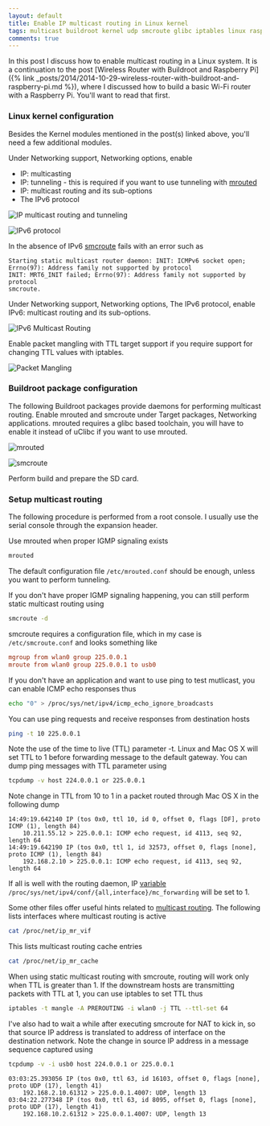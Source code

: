 ```yaml
---
layout: default
title: Enable IP multicast routing in Linux kernel
tags: multicast buildroot kernel udp smcroute glibc iptables linux raspberry pi
comments: true
---
```


In this post I discuss how to enable multicast routing in a Linux system. It is a continuation to the post [Wireless Router with Buildroot and Raspberry Pi]({% link _posts/2014/2014-10-29-wireless-router-with-buildroot-and-raspberry-pi.md %}), where I discussed how to build a basic Wi-Fi router with a Raspberry Pi. You'll want to read that first.

### Linux kernel configuration

Besides the Kernel modules mentioned in the post(s) linked above, you'll need a few additional modules.

Under Networking support, Networking options, enable

* IP: multicasting
* IP: tunneling - this is required if you want to use tunneling with [mrouted](https://github.com/troglobit/mrouted)
* IP: multicast routing and its sub-options
* The IPv6 protocol

![IP multicast routing and tunneling](/assets/img/buildroot-kernel-networking-multicast.png)

![IPv6 protocol](/assets/img/buildroot-kernel-networking-ipv6.png)

In the absence of IPv6 [smcroute](https://github.com/troglobit/smcroute) fails with an error such as

```text
Starting static multicast router daemon: INIT: ICMPv6 socket open; Errno(97): Address family not supported by protocol
INIT: MRT6_INIT failed; Errno(97): Address family not supported by protocol
smcroute.
```

Under Networking support, Networking options, The IPv6 protocol, enable IPv6: multicast routing and its sub-options.

![IPv6 Multicast Routing](/assets/img/buildroot-kernel-networking-multicast-ipv6.png)

Enable packet mangling with TTL target support if you require support for changing TTL values with iptables.

![Packet Mangling](/assets/img/buildroot-kernel-networking-netfilter-mangling.png)

### Buildroot package configuration

The following Buildroot packages provide daemons for performing multicast routing. Enable mrouted and smcroute under Target packages, Networking applications. mrouted requires a glibc based toolchain, you will have to enable it instead of uClibc if you want to use mrouted.

![mrouted](/assets/img/buildroot-packages-mrouted.png)

![smcroute](/assets/img/buildroot-packages-smcroute.png)

Perform build and prepare the SD card.

### Setup multicast routing

The following procedure is performed from a root console. I usually use the serial console through the expansion header.

Use mrouted when proper IGMP signaling exists

```bash
mrouted
```

The default configuration file `/etc/mrouted.conf` should be enough, unless you want to perform tunneling.

If you don't have proper IGMP signaling happening, you can still perform static multicast routing using

```bash
smcroute -d
```

smcroute requires a configuration file, which in my case is `/etc/smcroute.conf` and looks something like

```conf
mgroup from wlan0 group 225.0.0.1
mroute from wlan0 group 225.0.0.1 to usb0
```

If you don't have an application and want to use ping to test mutlicast, you can enable ICMP echo responses thus

```bash
echo "0" > /proc/sys/net/ipv4/icmp_echo_ignore_broadcasts
```

You can use ping requests and receive responses from destination hosts

```bash
ping -t 10 225.0.0.1
```

Note the use of the time to live (TTL) parameter -t. Linux and Mac OS X will set TTL to 1 before forwarding message to the default gateway. You can dump ping messages with TTL parameter using

```bash
tcpdump -v host 224.0.0.1 or 225.0.0.1
```

Note change in TTL from 10 to 1 in a packet routed through Mac OS X in the following dump

```text
14:49:19.642140 IP (tos 0x0, ttl 10, id 0, offset 0, flags [DF], proto ICMP (1), length 84)
    10.211.55.12 > 225.0.0.1: ICMP echo request, id 4113, seq 92, length 64
14:49:19.642190 IP (tos 0x0, ttl 1, id 32573, offset 0, flags [none], proto ICMP (1), length 84)
    192.168.2.10 > 225.0.0.1: ICMP echo request, id 4113, seq 92, length 64
```

If all is well with the routing daemon, IP [variable](https://www.kernel.org/doc/Documentation/networking/ip-sysctl.txt) `/proc/sys/net/ipv4/conf/{all,interface}/mc_forwarding` will be set to 1.

Some other files offer useful hints related to [multicast routing](http://www.linuxjournal.com/article/6070). The following lists interfaces where multicast routing is active

```bash
cat /proc/net/ip_mr_vif
```

This lists multicast routing cache entries

```bash
cat /proc/net/ip_mr_cache
```

When using static multicast routing with smcroute, routing will work only when TTL is greater than 1\. If the downstream hosts are transmitting packets with TTL at 1, you can use iptables to set TTL thus

```bash
iptables -t mangle -A PREROUTING -i wlan0 -j TTL --ttl-set 64
```

I've also had to wait a while after executing smcroute for NAT to kick in, so that source IP address is translated to address of interface on the destination network. Note the change in source IP address in a message sequence captured using

```bash
tcpdump -v -i usb0 host 224.0.0.1 or 225.0.0.1
```

```text
03:03:25.393056 IP (tos 0x0, ttl 63, id 16103, offset 0, flags [none], proto UDP (17), length 41)
    192.168.2.10.61312 > 225.0.0.1.4007: UDP, length 13
03:04:22.277348 IP (tos 0x0, ttl 63, id 8095, offset 0, flags [none], proto UDP (17), length 41)
    192.168.10.2.61312 > 225.0.0.1.4007: UDP, length 13
```
